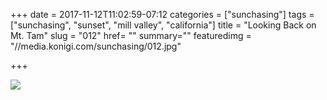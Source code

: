 +++
date = 2017-11-12T11:02:59-07:12
categories = ["sunchasing"]
tags = ["sunchasing", "sunset", "mill valley", "california"]
title = "Looking Back on Mt. Tam"
slug = "012"
href= ""
summary=""
featuredimg = "//media.konigi.com/sunchasing/012.jpg"

+++

<img src="//media.konigi.com/sunchasing/012.jpg" />